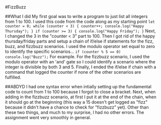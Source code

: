 #FizzBuzz

##What I did
My first goal was to write a program to just list all integers from 1 to 100.
I used this code from the code along as my starting point
`
let counter = 0;
while (counter < 3) {
  counter++;
  console.log("Happy Thursday");
}
if (counter >= 3) {
  console.log("Happy Friday");
}
`
Next, I changed the 3 in the "counter < 3" part to 100.
Then I got rid of the happy thursday/friday parts and setup a chain of if/else if statements for the fizz, buzz, and fizzbuzz scenarios.
I used the modulo operator set equal to zero to identify the specific scenarios...
`
if (counter % 5 == 0) console.log("Buzz");
`
For example.
For the fizzbuzz scenario, I used the modulo operator with an 'and' gate so I could identify a scenario where the integer is divisible by both 3 and 5.
Finally, I ended the if/else if chain with a command that logged the counter if none of the other scenarios are fulfilled.

##ABDYD
I had one syntax error when intially setting up the fundamental code to count from 1 to 100 because I forgot to close a bracket.
Next, when adding in the fizzbuzz scenario, at first I put it at the end of the chain, when it should go at the beginning (this way a 15 doesn't get logged as "fizz" because it didn't have a chance to check for "fizzbuzz" yet).
Other than these two things, and much to my surprise, I had no other errors. The assignment went very smoothly in general.